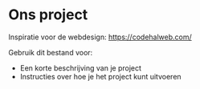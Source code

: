 # Ons project

Inspiratie voor de webdesign:
https://codehalweb.com/

Gebruik dit bestand voor:

- Een korte beschrijving van je project
- Instructies over hoe je het project kunt uitvoeren
